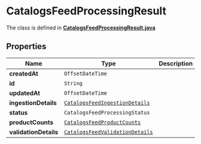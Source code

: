 

# CatalogsFeedProcessingResult

The class is defined in **[CatalogsFeedProcessingResult.java](../../src/main/java/org/openapitools/model/CatalogsFeedProcessingResult.java)**

## Properties

Name | Type | Description | Notes
------------ | ------------- | ------------- | -------------
**createdAt** | `OffsetDateTime` |  | 
**id** | `String` |  | 
**updatedAt** | `OffsetDateTime` |  | 
**ingestionDetails** | [`CatalogsFeedIngestionDetails`](CatalogsFeedIngestionDetails.md) |  | 
**status** | `CatalogsFeedProcessingStatus` |  | 
**productCounts** | [`CatalogsFeedProductCounts`](CatalogsFeedProductCounts.md) |  | 
**validationDetails** | [`CatalogsFeedValidationDetails`](CatalogsFeedValidationDetails.md) |  | 









